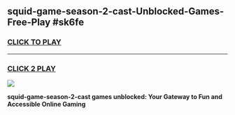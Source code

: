 
## squid-game-season-2-cast-Unblocked-Games-Free-Play #sk6fe
<h3>
<a href="https://us.freeplayer.one?title=squid-game-season-2-cast&ref=9M">CLICK TO PLAY</a></h3>
<hr>

<h3>
<a href="https://us.freeplayer.one?title=squid-game-season-2-cast&ref=9M">CLICK 2 PLAY</a>
  
</h3>

<a href="https://us.freeplayer.one?title=squid-game-season-2-cast&ref=9M"><img src="https://clearcache.store/games.png"></a>


**squid-game-season-2-cast games unblocked: Your Gateway to Fun and Accessible Online Gaming**
